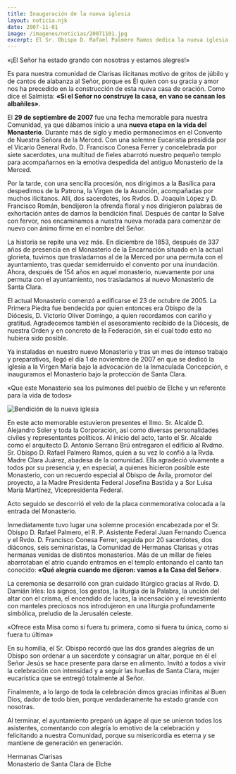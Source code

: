 ```yaml
---
title: Inauguración de la nueva iglesia
layout: noticia.njk
date: 2007-11-01
image: /imagenes/noticias/20071101.jpg
excerpt: El Sr. Obispo D. Rafael Palmero Ramos dedica la nueva iglesia del Monasterio
---
```


<p class="frase-impacto">«¡El Señor ha estado grando con nosotras y estamos alegres!»</p>

Es para nuestra comunidad de Clarisas ilicitanas motivo de gritos de júbilo y de cantos de alabanza al Señor, porque es Él quien con su gracia y amor nos ha precedido en la construcción de esta nueva casa de oración. Como dice el Salmista: **«Si el Señor no construye la casa, en vano se cansan los albañiles»**.

El **29 de septiembre de 2007** fue una fecha memorable para nuestra Comunidad, ya que dábamos inicio a una **nueva etapa en la vida del Monasterio**. Durante más de siglo y medio permanecimos en el Convento de Nuestra Señora de la Merced. Con una solemne Eucaristía presidida por el Vicario General Rvdo. D. Francisco Conesa Ferrer y concelebrada por siete sacerdotes, una multitud de fieles abarrotó nuestro pequeño templo para acompañarnos en la emotiva despedida del antiguo Monasterio de la Merced.  

Por la tarde, con una sencilla procesión, nos dirigimos a la Basílica para despedirnos de la Patrona, la Virgen de la Asunción, acompañadas por muchos ilicitanos. Allí, dos sacerdotes, los Rvdos. D. Joaquín López y D. Francisco Román, bendijeron la ofrenda floral y nos dirigieron palabras de exhortación antes de darnos la bendición final. Después de cantar la Salve con fervor, nos encaminamos a nuestra nueva morada para comenzar de nuevo con ánimo firme en el nombre del Señor.  

La historia se repite una vez más. En diciembre de 1853, después de 337 años de presencia en el Monasterio de la Encarnación situado en la actual glorieta, tuvimos que trasladarnos al de la Merced por una permuta con el ayuntamiento, tras quedar semiderruido el convento por una inundación. Ahora, después de 154 años en aquel monasterio, nuevamente por una permuta con el ayuntamiento, nos trasladamos al nuevo Monasterio de Santa Clara.  

El actual Monasterio comenzó a edificarse el 23 de octubre de 2005. La Primera Piedra fue bendecida por quien entonces era Obispo de la Diócesis, D. Victorio Oliver Domingo, a quien recordamos con cariño y gratitud. Agradecemos también el asesoramiento recibido de la Diócesis, de nuestra Orden y en concreto de la Federación, sin el cual todo esto no hubiera sido posible.  

Ya instaladas en nuestro nuevo Monasterio y tras un mes de intenso trabajo y preparativos, llegó el día 1 de noviembre de 2007 en que se dedicó la iglesia a la Virgen María bajo la advocación de la Inmaculada Concepción, e inauguramos el Monasterio bajo la protección de Santa Clara.  

<p class="frase-impacto">«Que este Monasterio sea los pulmones del pueblo de Elche y un referente para la vida de todos»</p>

<img src="/imagenes/noticias/BendiciónNuevaIglesia.png" alt="Bendición de la nueva iglesia" class="imagen-centro" />

En este acto memorable estuvieron presentes el Ilmo. Sr. Alcalde D. Alejandro Soler y toda la Corporación, así como diversas personalidades civiles y representantes políticos. Al inicio del acto, tanto el Sr. Alcalde como el arquitecto D. Antonio Serrano Brú entregaron el edificio al Rvdmo. Sr. Obispo D. Rafael Palmero Ramos, quien a su vez lo confió a la Rvda. Madre Clara Juárez, abadesa de la comunidad. Ella agradeció vivamente a todos por su presencia y, en especial, a quienes hicieron posible este Monasterio, con un recuerdo especial al Obispo de Ávila, promotor del proyecto, a la Madre Presidenta Federal Josefina Bastida y a Sor Luisa María Martínez, Vicepresidenta Federal.  

Acto seguido se descorrió el velo de la placa conmemorativa colocada a la entrada del Monasterio.  

Inmediatamente tuvo lugar una solemne procesión encabezada por el Sr. Obispo D. Rafael Palmero, el R. P. Asistente Federal Juan Fernando Cuenca y el Rvdo. D. Francisco Conesa Ferrer, seguida por 20 sacerdotes, dos diáconos, seis seminaristas, la Comunidad de Hermanas Clarisas y otras hermanas venidas de distintos monasterios. Más de un millar de fieles abarrotaban el atrio cuando entramos en el templo entonando el canto tan conocido: **«Qué alegría cuando me dijeron: vamos a la Casa del Señor»**.  

La ceremonia se desarrolló con gran cuidado litúrgico gracias al Rvdo. D. Damián Irles: los signos, los gestos, la liturgia de la Palabra, la unción del altar con el crisma, el encendido de luces, la incensación y el revestimiento con manteles preciosos nos introdujeron en una liturgia profundamente simbólica, preludio de la Jerusalén celeste.  

<p class="frase-impacto">«Ofrece esta Misa como si fuera tu primera, como si fuera tu única, como si fuera tu última»</p>

En su homilía, el Sr. Obispo recordó que las dos grandes alegrías de un Obispo son ordenar a un sacerdote y consagrar un altar, porque en él el Señor Jesús se hace presente para darse en alimento. Invitó a todos a vivir la celebración con intensidad y a seguir las huellas de Santa Clara, mujer eucarística que se entregó totalmente al Señor.  

Finalmente, a lo largo de toda la celebración dimos gracias infinitas al Buen Dios, dador de todo bien, porque verdaderamente ha estado grande con nosotras.  

Al terminar, el ayuntamiento preparó un ágape al que se unieron todos los asistentes, comentando con alegría lo emotivo de la celebración y felicitando a nuestra Comunidad, porque su misericordia es eterna y se mantiene de generación en generación.  

Hermanas Clarisas  
Monasterio de Santa Clara de Elche
